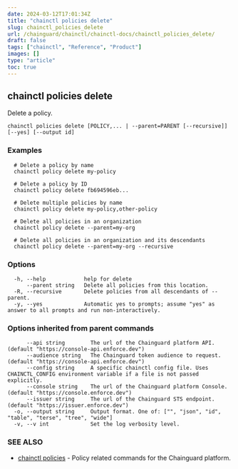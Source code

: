 ```yaml
---
date: 2024-03-12T17:01:34Z
title: "chainctl policies delete"
slug: chainctl_policies_delete
url: /chainguard/chainctl/chainctl-docs/chainctl_policies_delete/
draft: false
tags: ["chainctl", "Reference", "Product"]
images: []
type: "article"
toc: true
---
```

## chainctl policies delete

Delete a policy.

```
chainctl policies delete [POLICY,... | --parent=PARENT [--recursive]] [--yes] [--output id]
```

### Examples

```
  # Delete a policy by name
  chainctl policy delete my-policy
  
  # Delete a policy by ID
  chainctl policy delete fb694596eb...
  
  # Delete multiple policies by name
  chainctl policy delete my-policy,other-policy
  
  # Delete all policies in an organization
  chainctl policy delete --parent=my-org
  
  # Delete all policies in an organization and its descendants
  chainctl policy delete --parent=my-org --recursive
```

### Options

```
  -h, --help            help for delete
      --parent string   Delete all policies from this location.
  -R, --recursive       Delete policies from all descendants of --parent.
  -y, --yes             Automatic yes to prompts; assume "yes" as answer to all prompts and run non-interactively.
```

### Options inherited from parent commands

```
      --api string        The url of the Chainguard platform API. (default "https://console-api.enforce.dev")
      --audience string   The Chainguard token audience to request. (default "https://console-api.enforce.dev")
      --config string     A specific chainctl config file. Uses CHAINCTL_CONFIG environment variable if a file is not passed explicitly.
      --console string    The url of the Chainguard platform Console. (default "https://console.enforce.dev")
      --issuer string     The url of the Chainguard STS endpoint. (default "https://issuer.enforce.dev")
  -o, --output string     Output format. One of: ["", "json", "id", "table", "terse", "tree", "wide"]
  -v, --v int             Set the log verbosity level.
```

### SEE ALSO

* [chainctl policies](/chainguard/chainctl/chainctl-docs/chainctl_policies/)	 - Policy related commands for the Chainguard platform.

